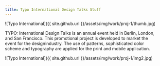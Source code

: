 ```yaml
---
title: Typo International Design Talks Stuff
---
```


![Typo International]({{ site.github.url }}/assets/img/work/proj-1/thumb.jpg)

TYPO: International Design Talks is an annual event held in Berlin, London, and San Francisco. This promotional project is developed to market the event for the designindustry. The use of patterns, sophisticated color scheme and typography are applied for the print and mobile application.

![Typo International]({{ site.github.url }}/assets/img/work/proj-1/img2.jpg)


